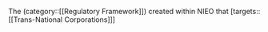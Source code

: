 The (category::[[Regulatory Framework]]) created within NIEO that [targets::[[Trans-National Corporations]]] 
